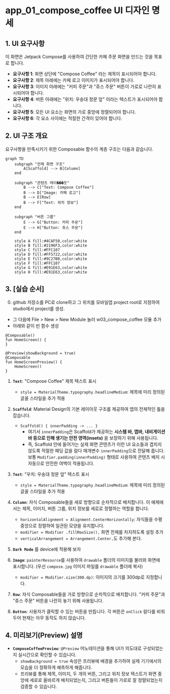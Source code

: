 # app_01_compose_coffee UI 디자인 명세

## 1. UI 요구사항

이 화면은 Jetpack Compose를 사용하여 간단한 카페 주문 화면을 만드는 것을 목표로 합니다.

*   **요구사항 1**: 화면 상단에 "Compose Coffee" 라는 제목이 표시되어야 합니다.
*   **요구사항 2**: 제목 아래에는 카페 로고 이미지가 표시되어야 합니다.
*   **요구사항 3**: 이미지 아래에는 "커피 주문"과 "쥬스 주문" 버튼이 가로로 나란히 표시되어야 합니다.
*   **요구사항 4**: 버튼 아래에는 "위치: 우송대 정문 앞" 이라는 텍스트가 표시되어야 합니다.
*   **요구사항 5**: 모든 UI 요소는 화면의 가로 중앙에 정렬되어야 합니다.
*   **요구사항 6**: 각 요소 사이에는 적절한 간격이 있어야 합니다.

## 2. UI 구조 개요

요구사항을 만족시키기 위한 Composable 함수의 계층 구조는 다음과 같습니다.

```mermaid
graph TD
    subgraph "전체 화면 구조"
        A[Scaffold] --> B[Column]
    end

    subgraph "콘텐츠 레이���웃"
        B --> C["Text: Compose Coffee"]
        B --> D["Image: 카페 로고"]
        B --> E[Row]
        B --> F["Text: 위치 정보"]
    end

    subgraph "버튼 그룹"
        E --> G["Button: 커피 주문"]
        E --> H["Button: 쥬스 주문"]
    end

    style A fill:#4CAF50,color:white
    style B fill:#2196F3,color:white
    style C fill:#FFC107
    style D fill:#FF5722,color:white
    style E fill:#9C27B0,color:white
    style F fill:#FFC107
    style G fill:#E91E63,color:white
    style H fill:#E91E63,color:white
```

## 3. [실습 순서]

0. github 저장소를 PC로 clone하고 그 위치를 모바일앱 project root로 지정하여 studio에서 project를 생성.
  * 그 다음에 File > New > New Module 눌러 w03_compose_coffee 모듈 추가
  * 아래와 같이 빈 함수 생성
```
@Composable()
fun HomeScreen() {
}

@Preview(showBackground = true)
@Composable
fun HomeScreenPreview() {
    HomeScreen()
}
```  

1. **`Text`**: "Compose Coffee" 제목 텍스트 표시
    * `style = MaterialTheme.typography.headlineMedium`: 제목에 미리 정의된 글꼴 스타일을 추가 적용

2. **`Scaffold`**: Material Design의 기본 레이아웃 구조를 제공하여 앱의 전체적인 틀을 잡습니다.
    * `Scaffold() { innerPadding -> ... }`
      - 여기서 `innerPadding`은 Scaffold가 제공하는 **시스템 바, 앱바, 내비게이션 바 등으로 인해 생기는 안전 영역(insets)** 을 보장하기 위해 사용됩니다.
      - 즉, Scaffold 안에 들어가는 실제 화면 콘텐츠가 이런 UI 요소들과 겹치지 않도록 적절한 패딩 값을 람다 매개변수 `innerPadding`으로 전달해 줍니다. 보통 `Modifier.padding(innerPadding)` 형태로 사용하여 콘텐츠 배치 시 자동으로 안전한 여백이 적용됩니다.

3. **`Text`**: "우치: 우송대 정문 앞" 텍스트 표시
    * `style = MaterialTheme.typography.headlineMedium`: 제목에 미리 정의된 글꼴 스타일을 추가 적용

3. **`Column`**: 자식 Composable들을 세로 방향으로 순차적으로 배치합니다. 이 예제에서는 제목, 이미지, 버튼 그룹, 위치 정보를 세로로 정렬하는 역할을 합니다.
    * `horizontalAlignment = Alignment.CenterHorizontally`: 자식들을 수평 중앙으로 정렬하여 일관된 모양을 유지합니다.
	* `modifier = Modifier
                .fillMaxSize(),` 화면 전체를 차지하도록 설정 추가
	* `verticalArrangement = Arrangement.Center,`도 추가해 본다.

4. **`Dark Mode`** 를 device에 적용해 보자

5. **`Image`**: `painterResource`를 사용하여 `drawable` 폴더의 이미지를 불러와 화면에 표시합니다. (우선 `compose.jpg` 이미지 파일를 `drawable` 폴더에 복사)
    * `modifier = Modifier.size(300.dp)`: 이미지의 크기를 300dp로 지정합니다.

6. **`Row`**: 자식 Composable들을 가로 방향으로 순차적으로 배치합니다. "커피 주문"과 "쥬스 주문" 버튼을 나란히 놓기 위해 사용됩니다.

7. **`Button`**: 사용자가 클릭할 수 있는 버튼을 만듭니다. 각 버튼은 `onClick` 람다를 비워두어 현재는 아무 동작도 하지 않습니다.


## 4. 미리보기(Preview) 설명

*   **`ComposeCoffeePreview`**: `@Preview` 어노테이션을 통해 UI가 의도대로 구성되었는지 실시간으로 확인할 수 있습니다.
    *   `showBackground = true` 속성은 프리뷰에 배경을 추가하여 실제 기기에서의 모습을 더 정확하게 예측하게 해줍니다.
    *   프리뷰를 통해 제목, 이미지, 두 개의 버튼, 그리고 위치 정보 텍스트가 화면 중앙에 세로로 올바르게 배치되었는지, 그리고 버튼들이 가로로 잘 정렬되었는지 검증할 수 있습니다.

